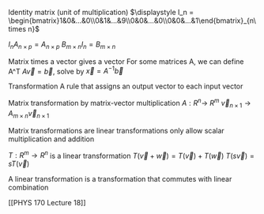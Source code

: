 Identity matrix (unit of multiplication)
	$\displaystyle I_n = \begin{bmatrix}1&0&...&0\\0&1&...&9\\0&0&...&0\\0&0&...&1\end{bmatrix}_{n\times n}$

 $I_n A_{n\times p} = A_{n\times p}$
 $B_{m\times n}I_n = B_{m\times n}$
 
Matrix times a vector gives a vector
For some matrices A, we can define A^T
	$A\vec{v}=\vec{b}$, solve by $\vec{x} = A^{-1}\vec{b}$

Transformation
	A rule that assigns an output vector to each input vector

Matrix transformation by matrix-vector multiplication
	$A: R^n$-> $R^m$
	$\vec{v}_{n\times 1} \to A_{m\times n}\vec{v}_{n\times 1}$

Matrix transformations are linear transformations
	only allow scalar multiplication and addition

$T: R^m \to R^n$ is a linear transformation
	$T(\vec{v}+\vec{w}) = T({\vec{v}})+T(\vec{w})$
	$T(s\vec{v})=sT(\vec{v})$

A linear transformation is a transformation that commutes with linear combination

[[PHYS 170 Lecture 18]]